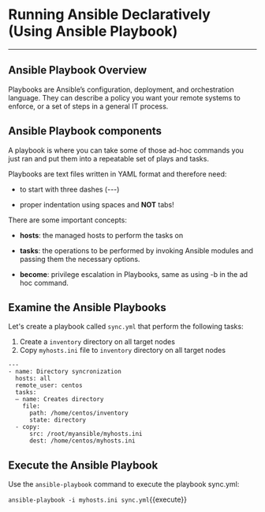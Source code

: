 # Running Ansible Declaratively (Using Ansible Playbook)
---

## Ansible Playbook Overview

Playbooks are Ansible’s configuration, deployment, and orchestration language. They can describe a policy you want your remote systems to enforce, or a set of steps in a general IT process.

## Ansible Playbook components

A playbook is where you can take some of those ad-hoc commands you just ran and put them into a repeatable set of plays and tasks.

Playbooks are text files written in YAML format and therefore need:

* to start with three dashes (---)

* proper indentation using spaces and __NOT__ tabs!

There are some important concepts:

* __hosts__: the managed hosts to perform the tasks on

* __tasks__: the operations to be performed by invoking Ansible modules and passing them the necessary options.

* __become__: privilege escalation in Playbooks, same as using -b in the ad hoc command.

## Examine the Ansible Playbooks

Let's create a playbook called `sync.yml` that perform the following tasks:
1. Create a `inventory` directory on all target nodes
2. Copy `myhosts.ini` file to `inventory` directory on all target nodes

```
---
- name: Directory syncronization
  hosts: all
  remote_user: centos
  tasks:
  — name: Creates directory
    file: 
      path: /home/centos/inventory 
      state: directory
  - copy:
      src: /root/myansible/myhosts.ini
      dest: /home/centos/myhosts.ini

```

## Execute the Ansible Playbook

Use the `ansible-playbook` command to execute the playbook sync.yml:

`ansible-playbook -i myhosts.ini sync.yml`{{execute}}